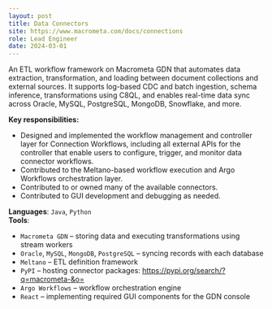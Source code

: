 ```yaml
---
layout: post
title: Data Connectors
site: https://www.macrometa.com/docs/connections
role: Lead Engineer
date: 2024-03-01
---
```


An ETL workflow framework on Macrometa GDN that automates data extraction, transformation, and loading between document collections and external sources. It supports log-based CDC and batch ingestion, schema inference, transformations using C8QL, and enables real-time data sync across Oracle, MySQL, PostgreSQL, MongoDB, Snowflake, and more.

**Key responsibilities:**
- Designed and implemented the workflow management and controller layer for Connection Workflows, including all external APIs for the controller that enable users to configure, trigger, and monitor data connector workflows.
- Contributed to the Meltano-based workflow execution and Argo Workflows orchestration layer. 
- Contributed to or owned many of the available connectors.
- Contributed to GUI development and debugging as needed.

**Languages**: `Java`, `Python`  
**Tools**:  
  - `Macrometa GDN` – storing data and executing transformations using stream workers
  - `Oracle`, `MySQL`, `MongoDB`, `PostgreSQL` – syncing records with each database
  - `Meltano` – ETL definition framework
  - `PyPI` – hosting connector packages: https://pypi.org/search/?q=macrometa-&o=
  - `Argo Workflows` – workflow orchestration engine
  - `React` – implementing required GUI components for the GDN console
